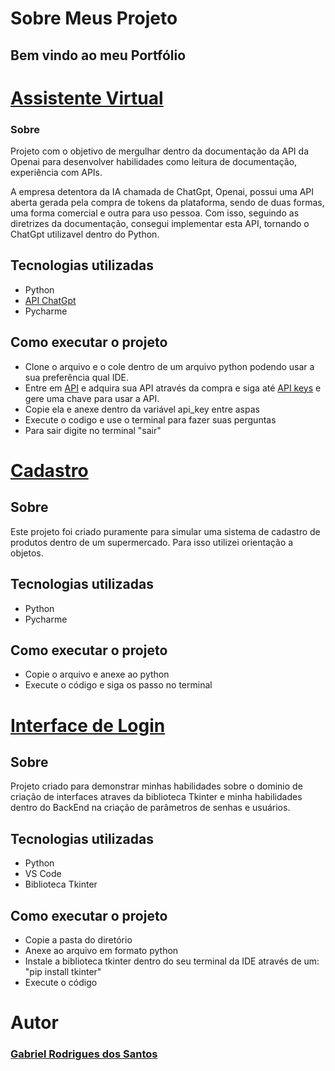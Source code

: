 # Sobre Meus Projeto
## Bem vindo ao meu Portfólio 
# [Assistente Virtual](https://github.com/gabriellsantos485/Meus-Projetos/blob/main/Assistente.py)
### Sobre
Projeto com o objetivo de mergulhar dentro da documentação da API da Openai para desenvolver habilidades como leitura de documentação, experiência com APIs. 

A empresa detentora da IA chamada de ChatGpt, Openai, possui uma API aberta gerada pela compra de tokens da plataforma, sendo de duas formas, uma forma comercial e outra para uso pessoa. Com isso, seguindo as diretrizes da documentação, consegui implementar esta API, tornando o ChatGpt utilizavel dentro do Python. 

## Tecnologias utilizadas 
- Python
- [API ChatGpt](https://platform.openai.com/docs/api-reference/introduction)
- Pycharme

## Como executar o projeto
  - Clone o arquivo e o cole dentro de um arquivo python podendo usar a sua preferência qual IDE.
  - Entre em [API](https://platform.openai.com/account/billing/overview) e adquira sua API através da compra e siga até [API keys](https://platform.openai.com/api-keys) e gere uma chave para usar a API.
  - Copie ela e anexe dentro da variável api_key entre aspas
  - Execute o codigo e use o terminal para fazer suas perguntas
  - Para sair digite no terminal "sair"


# [Cadastro](https://github.com/gabriellsantos485/Meus-Projetos/blob/main/Cadastro.py) 
## Sobre 
Este projeto foi criado puramente para simular uma sistema de cadastro de produtos dentro de um supermercado. Para isso utilizei orientação a objetos.

## Tecnologias utilizadas
- Python
- Pycharme

## Como executar o projeto 
 - Copie o arquivo e anexe ao python
 - Execute o código e siga os passo no terminal


# [Interface de Login](https://github.com/gabriellsantos485/Meus-Projetos/tree/main/login)
## Sobre 
Projeto criado para demonstrar minhas habilidades sobre o dominio de criação de interfaces atraves da biblioteca Tkinter e minha habilidades dentro do BackEnd na criação de parâmetros de senhas e usuários.

## Tecnologias utilizadas
- Python
- VS Code
- Biblioteca Tkinter

## Como executar o projeto
 - Copie a pasta do diretório
 - Anexe ao arquivo em formato python
 - Instale a biblioteca tkinter dentro do seu terminal da IDE através de um: "pip install tkinter"
 - Execute o código


# Autor 
### [Gabriel Rodrigues dos Santos](www.linkedin.com/in/gabriel-rodrigues-sts)

  
